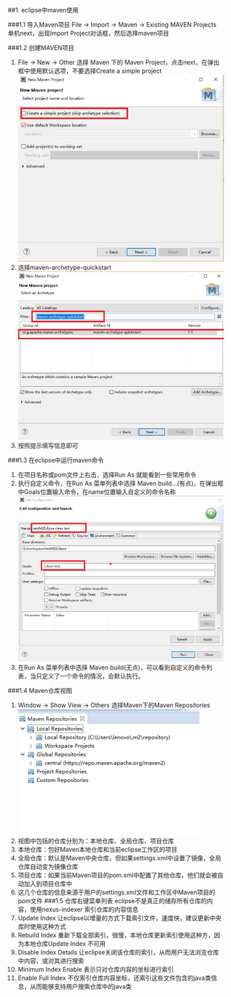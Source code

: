 ##1. eclipse中maven使用

###1.1 导入Maven项目
File → Import → Maven → Existing MAVEN Projects 单机next，出现Import Project对话框，然后选择maven项目

###1.2 创建MAVEN项目

1. File → New → Other 选择 Maven 下的 Maven Project，点击next，在弹出框中使用默认选项，不要选择Create a simple project
![3.1.2](3.1.2.png)
2. 选择maven-archetype-quickstart
![3.1.2.2](3.1.2.2.png)
3. 按照提示填写信息即可


###1.3 在eclipse中运行maven命令
1. 在项目名称或pom文件上右击，选择Run As 就能看到一些常用命令
2. 执行自定义命令，在Run As 菜单列表中选择 Maven build...(有点)，在弹出框中Goals位置输入命令，在name位置输入自定义的命令名称
![3.1.3](3.1.3.png)
3. 在Run As 菜单列表中选择 Maven build(无点)，可以看到自定义的命令列表，当只定义了一个命令的情况，会默认执行。

###1.4 Maven仓库视图
1. Window → Show View → Others 选择Maven下的Maven Repositories
![3.1.4](3.1.4.png)
2. 视图中包括的仓库分别为：本地仓库、全局仓库、项目仓库
3. 本地仓库：包好Maven本地仓库和当前eclipse工作区的项目
4. 全局仓库：默认是Maven中央仓库，但如果settings.xml中设置了镜像，全局仓库自动变为镜像仓库
5. 项目仓库：如果当前Maven项目的pom.xml中配置了其他仓库，他们就会被自动加入到项目仓库中
6. 这几个仓库的信息来源于用户的settings.xml文件和工作区中Maven项目的pom文件
###1.5 仓库右键菜单列表
eclipse不是真正的储存所有仓库的内容，使用nexus-indexer 索引仓库的内容信息
1. Update Index 让eclipse以增量的方式下载索引文件，速度快，建议更新中央库时使用这种方式
2. Rebuild Index 重新下载全部索引，很慢，本地仓库更新索引使用这种方，因为本地仓库Update Index 不可用
3. Disable Index Details 让eclipse关闭该仓库的索引，从而用户无法浏览仓库中内容，或对其进行搜索
4. Minimum Index Enable 表示只对仓库内容的坐标进行索引
5. Enable Full Index 不仅索引仓库内容坐标，还索引这些文件包含的java类信息，从而能够支持用户搜索仓库中的java类
